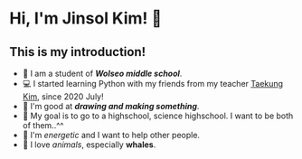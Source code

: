 # Hi, I'm Jinsol Kim! 👋
## This is my introduction!

-  🎒 I am a student of ___Wolseo middle school___.
-  💻 I started learning Python with my friends from my teacher [Taekung Kim](https://ktk1501.github.io/index_KOR.html), since 2020 July! 
-  🎨 I'm good at ___drawing and making something___.
-  💊 My goal is to go to a highschool, science highschool. I want to be both of them..^^
-  👧 I'm _energetic_ and I want to help other people.
-  🐳 I love _animals_, especially __whales__.
